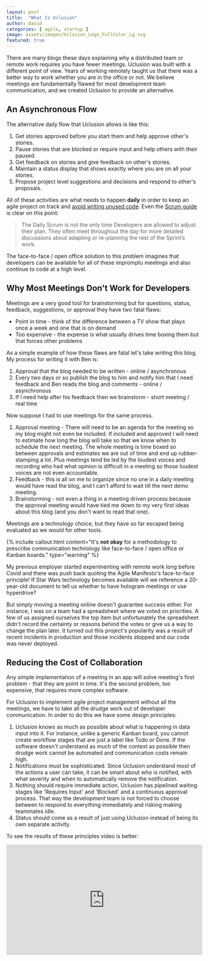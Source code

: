```yaml
---
layout: post
title:  "What Is Uclusion"
author: david
categories: [ agile, startup ]
image: assets/images/Uclusion_Logo_FullColor_Lg.svg
featured: true
---
```

There are many blogs these days explaining why a distributed team or remote work requires you have fewer meetings.
Uclusion was built with a different point of view. Years of working remotely taught us that there was a better way to
work whether you are in the office or not. We believe meetings are fundamentally flawed for most development
team communication, and we created Uclusion to provide an alternative.

## An Asynchronous Flow
The alternative daily flow that Uclusion allows is like this:
1. Get stories approved before you start them and help approve other's stories.
2. Pause stories that are blocked or require input and help others with their paused.
3. Get feedback on stories and give feedback on other's stories.
4. Maintain a status display that shows exactly where you are on all your stories.
5. Propose project level suggestions and decisions and respond to other's proposals.

All of these activities are what needs to happen **daily** in order to keep an agile project on track and 
[avoid writing unused code]({{site.baseurl}}/agile/2021/09/13/goldilocks-methodology.html). Even the 
[Scrum guide](https://scrumguides.org/scrum-guide.html) is clear on this point:
>The Daily Scrum is not the only time Developers are allowed to adjust their plan. They often meet throughout the day for more detailed discussions about adapting or re-planning the rest of the Sprint’s work.

The face-to-face / open office solution to this problem imagines that developers can be available for all of these 
impromptu meetings and also continue to code at a high level.

## Why Most Meetings Don't Work for Developers
Meetings are a very good tool for brainstorming but for questions, status, feedback, suggestions, or approval they
have two fatal flaws:
* Point in time - think of the difference between a TV show that plays once a week and one that is on demand
* Too expensive - the expense is what usually drives time boxing them but that forces other problems

As a simple example of how these flaws are fatal let's take writing this blog. My process for writing it with Ben is:
1. Approval that the blog needed to be written - online / asynchronous
2. Every two days or so publish the blog to him and notify him that I need feedback and Ben reads the blog and 
comments - online / asynchronous
3. If I need help after his feedback then we brainstorm - short meeting / real time

Now suppose I had to use meetings for the same process.
1. Approval meeting - There will need to be an agenda for the meeting so my blog might not even be included. If included
   and approved I will need to estimate how long the blog will take so that we know when to schedule the next meeting. The
   whole meeting is time boxed so between approvals and estimates we are out of time and end up rubber-stamping a lot.
   Plus meetings tend be led by the loudest voices and recording who had what opinion is difficult in a meeting so those
   loudest voices are not even accountable.
2. Feedback - this is all on me to organize since no one in a daily meeting would have read the blog, and I can't
   afford to wait till the next demo meeting.
3. Brainstorming - not even a thing in a meeting driven process because the approval meeting would have tied me
   down to my very first ideas about this blog (and you don't want to read that one).

Meetings are a technology choice, but they have so far escaped being evaluated as we would for other tools.

{% include callout.html
content="It's **not okay** for a methodology to prescribe communication technology like face-to-face / open office or
Kanban boards."
type="warning" %}

My previous employer started experimenting with remote work long before Covid and there was push back
quoting the Agile Manifesto's face-to-face principle! If Star Wars technology becomes available will we reference a
20-year-old document to tell us whether to have hologram meetings or use hyperdrive?

But simply moving a meeting online doesn't guarantee success either. For instance, I was on a team had a spreadsheet
where we voted on priorities. A few of us assigned ourselves the top item but unfortunately the spreadsheet didn't
record the certainty or reasons behind the votes or give us a way to change the plan later. It turned out this 
project's popularity was a result of recent incidents in production and those incidents stopped and our code was never 
deployed.

## Reducing the Cost of Collaboration
Any simple implementation of a meeting in an app will solve meeting's first problem - that they are point in time. It's
the second problem, too expensive, that requires more complex software.

For Uclusion to implement agile project management without all the meetings, we have to take all the drudge work
out of developer communication. In order to do this we have some design principles:
1. Uclusion knows as much as possible about what is happening in data input into it. For instance, unlike a generic
Kanban board, you cannot create workflow stages that are just a label like Todo or Done. If the software doesn't 
understand as much of the context as possible then drudge work cannot be automated and communication costs remain high.
2. Notifications must be sophisticated. Since Uclusion understand most of the actions a user can take, it can be smart
about who is notified, with what severity and when to automatically remove the notification.
3. Nothing should require immediate action. Uclusion has pipelined waiting stages like 'Requires Input' and 'Blocked'
and a continuous approval process. That way the development team is not forced to choose between to respond to 
everything immediately and risking making teammates idle.
4. Status should come as a result of just using Uclusion instead of being its own separate activity.

To see the results of these principles video is better:
<iframe width="514px" height="289px" src="https://www.youtube.com/embed/tzuJ0xuJTQI" title="YouTube video player" frameborder="0" allow="accelerometer; autoplay; clipboard-write; encrypted-media; gyroscope; picture-in-picture" allowfullscreen></iframe>